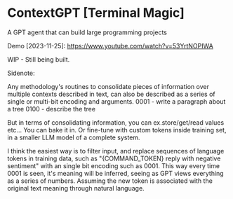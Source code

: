 # ContextGPT [Terminal Magic]

A GPT agent that can build large programming projects

Demo [2023-11-25]: https://www.youtube.com/watch?v=53YrtNOPIWA

WIP - Still being built.

Sidenote:

Any methodology's routines to consolidate pieces of information over multiple contexts described in text, can also be described as a series of single or multi-bit encoding and arguments.
0001 - write a paragraph about a tree
0100 - describe the tree

But in terms of consolidating information, you can ex.store/get/read values etc...
You can bake it in. Or fine-tune with custom tokens inside training set, in a smaller LLM model of a complete system.

I think the easiest way is to filter input, and replace sequences of language tokens in training data, such as "{COMMAND_TOKEN} reply with negative sentiment" with an single bit encoding such as 0001. This way every time 0001 is seen, it's meaning will be inferred, seeing as GPT views everything as a series of numbers. Assuming the new token is associated with the original text meaning through natural language.

